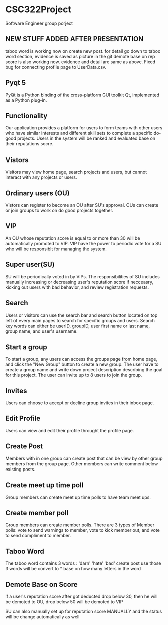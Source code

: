 # CSC322Project
Software Engineer group porject 

## NEW STUFF ADDED AFTER PRESENTATION
taboo word is working now on create new post. for detail go down to taboo word section, evidence is saved as picture in the git
demote base on rep score is also working now. evidence and detail are same as above. Fixed bug for connecting profile page to UserData.csv. 

## Pyqt 5 
PyQt is a Python binding of the cross-platform GUI toolkit Qt, implemented as a Python plug-in.

## Functionality
Our application provides a platform for users to form teams with other users who have similar interests and different skill sets to complete a specific do-good projects. Users in the system will be ranked and evaluated base on their reputations socre. 

## Vistors
Visitors may view home page, search projects and users, but cannot interact with any projects or users.

## Ordinary users (OU)
Vistors can register to become an OU after SU's approval. OUs can create or join groups to work on do good projects together. 

## VIP
An OU whose reputation score is equal to or more than 30 will be automatically promoted to VIP. VIP have the power to periodic vote for a SU who will be responsiblt for managing the system.

## Super user(SU)
SU will be periodically voted in by VIPs. The responsibilities of SU includes manually increasing or decreasing user's reputation score if necceasry, kicking out users with bad behavior, and review registration requests. 

## Search
Users or visitors can use the search bar and search button located on top left of every main pages to search for specific groups and users. Search key words can either be userID, groupID, user first name or last name, group name, and user's username.  

## Start a group
To start a group, any users can access the groups page from home page, and click the "New Group" button to create a new group. The user have to create a group name and write down project description describing the goal for this project. The user can invite up to 8 users to join the group. 

## Invites
Users can choose to accept or decline group invites in their inbox page. 

## Edit Profile
Users can view and edit their profile throught the profile page.

## Create Post
Members with in one group can create post that can be view by other group members from the group page. Other members can write comment below existing posts. 

## Create meet up time poll
Group members can create meet up time polls to have team meet ups.

## Create member poll
Group members can create member polls. There are 3 types of Member polls: vote to send warnings to member, vote to kick member out, and vote to send compliment to member. 


## Taboo Word
The taboo word contains 3 words : 'darn' 'hate' 'bad'
create post use those 3 words will be convert to * base on how many letters in the word

## Demote Base on Score
if a user's reputation score after got deducted drop below 30, then he will be demoted to OU, drop below 50 will be demoted to VIP

SU can also manually set up for reputation score MANUALLY and the status will be change automatically as well




